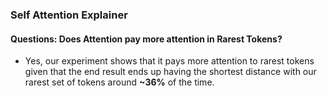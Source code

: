 ### Self Attention Explainer


#### Questions: Does Attention pay more attention in Rarest Tokens?
- Yes, our experiment shows that it pays more attention to rarest tokens given that the end result ends up having the shortest distance with our rarest set of tokens around **~36%** of the time.


